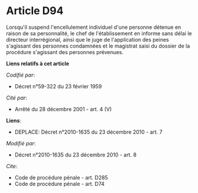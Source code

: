 # Article D94

Lorsqu'il suspend l'encellulement individuel d'une personne détenue en raison de sa personnalité, le chef de l'établissement
en informe sans délai le directeur interrégional, ainsi que le juge de l'application des peines s'agissant des personnes
condamnées et le magistrat saisi du dossier de la procédure s'agissant des personnes prévenues.

**Liens relatifs à cet article**

_Codifié par_:

  - Décret n°59-322 du 23 février 1959

_Cité par_:

  - Arrêté du 28 décembre 2001 - art. 4 (V)

**Liens**:

  - DEPLACE: Décret n°2010-1635 du 23 décembre 2010 - art. 7

_Modifié par_:

  - Décret n°2010-1635 du 23 décembre 2010 - art. 8

_Cite_:

  - Code de procédure pénale - art. D285
  - Code de procédure pénale - art. D74
